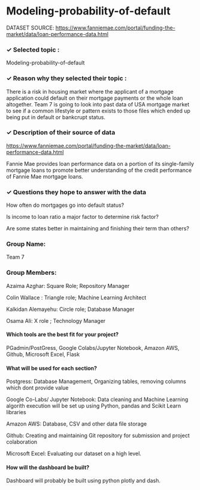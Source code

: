 # Modeling-probability-of-default

DATASET SOURCE: https://www.fanniemae.com/portal/funding-the-market/data/loan-performance-data.html


### ✓ Selected topic : 

Modeling-probability-of-default

### ✓ Reason why they selected their topic : 

There is a risk in housing market where the applicant of a mortgage application could default on their mortgage payments or the whole loan altogether. Team 7 is going to look into past data of USA mortgage market to see if a common lifestyle or pattern exists to those files which ended up being put in default or bankcrupt status.

### ✓ Description of their source of data 

https://www.fanniemae.com/portal/funding-the-market/data/loan-performance-data.html

Fannie Mae provides loan performance data on a portion of its single-family mortgage loans to promote better understanding of the credit performance of Fannie Mae mortgage loans.

### ✓ Questions they hope to answer with the data

How often do mortgages go into default status?

Is income to loan ratio a major factor to determine risk factor?

Are some states better in maintaining and finishing their term than others?




### Group Name: 

Team 7

### Group Members: 


Azaima Azghar: Square Role; Repository Manager

Colin Wallace : Triangle role; Machine Learning Architect

Kalkidan Alemayehu: Circle role; Database Manager

Osama Ali: X role ; Technology Manager


#### Which tools are the best fit for your project? 

PGadmin/PostGress, Google Colabs/Jupyter Notebook, Amazon AWS, Github, Microsoft Excel, Flask

#### What will be used for each section? 

Postgress: Database Management, Organizing tables, removing columns which dont provide value

Google Co-Labs/ Jupyter Notebook: Data cleaning and Machine Learning algorith execution will be set up using Python, pandas and Scikit Learn libraries

Amazon AWS: Database, CSV and other data file storage

Github: Creating and maintaining Git repository for submission and project colaboration

Microsoft Excel: Evaluating our dataset on a high level.

#### How will the dashboard be built?

Dashboard will probably be built using python plotly and dash.
